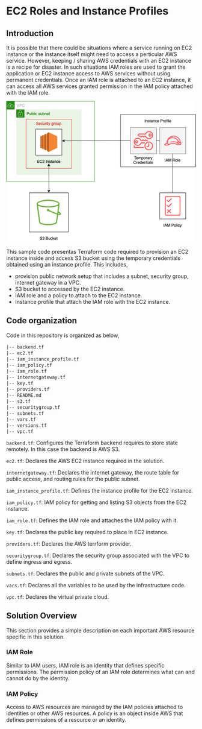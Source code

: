 # EC2 Roles and Instance Profiles

## Introduction

It is possible that there could be situations where a service running on EC2 instance or the instance itself might need to access a perticular AWS service. However, keeping / sharing AWS credentials with an EC2 instance is a recipe for disaster. In such situations IAM roles are used to grant the application or EC2 instance access to AWS services without using permanent credentials. Once an IAM role is attached to an EC2 instance, it can access all AWS services granted permission in the IAM policy attached with the IAM role.

![Solution Overview](https://github.com/isurusiri/iac-examples-and-patterns/blob/main/examples/aws/ec2-roles-and-instance-profiles/misc/instance_profile.png?raw=true)   

This sample code presentas Terraform code required to provision an EC2 instance inside and access S3 bucket using the temporary credentials obtained using an instance profile. This includes,   
- provision public network setup that includes a subnet, security group, internet gateway in a VPC.
- S3 bucket to accessed by the EC2 instance.
- IAM role and a policy to attach to the EC2 instance.
- Instance profile that attach the IAM role with the EC2 instance.   

## Code organization   

Code in this repository is organized as below,
```
|-- backend.tf
|-- ec2.tf
|-- iam_instance_profile.tf
|-- iam_policy.tf
|-- iam_role.tf
|-- internetgateway.tf
|-- key.tf
|-- providers.tf
|-- README.md
|-- s3.tf
|-- securitygroup.tf
|-- subnets.tf
|-- vars.tf
|-- versions.tf
|-- vpc.tf
```

`backend.tf`: Configures the Terraform backend requires to store state remotely. In this case the backend is AWS S3.   

`ec2.tf`: Declares the AWS EC2 instance required in the solution.   

`internetgateway.tf`: Declares the internet gateway, the route table for public access, and routing rules for the public subnet.   

`iam_instance_profile.tf`: Defines the instance profile for the EC2 instance.   

`iam_policy.tf`: IAM policy for getting and listing S3 objects from the EC2 instance.   

`iam_role.tf`: Defines the IAM role and attaches the IAM policy with it.

`key.tf`: Declares the public key required to place in EC2 instance.   

`providers.tf`: Declares the AWS terrform provider.   

`securitygroup.tf`: Declares the security group associated with the VPC to define ingress and egress.

`subnets.tf`: Declares the public and private subnets of the VPC.

`vars.tf`: Declares all the variables to be used by the infrastructure code.

`vpc.tf`: Declares the virtual private cloud.

## Solution Overview   

This section provides a simple description on each important AWS resource specific in this solution.   

### IAM Role   

Similar to IAM users, IAM role is an identity that defines specific permissions. The permission policy of an IAM role determines what can and cannot do by the identity.   

### IAM Policy   

Access to AWS resources are managed by the IAM policies attached to identities or other AWS resources. A policy is an object inside AWS that defines permissions of a resource or an identity.   
